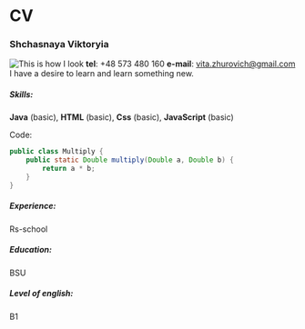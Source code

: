 # CV
### Shchasnaya Viktoryia 
![This is how I look](https://sun9-2.userapi.com/impg/744qVsbgH8mkIva-nEzu-N6LFreCAlTxfN60uw/nS_IORHlkt4.jpg?size=1280x1266&quality=96&sign=5008e25cf0221a451ab068eae8d643ba&type=album)
**tel**: +48 573 480 160
**e-mail**: vita.zhurovich@gmail.com
I have a desire to learn and learn something new.
##### Skills: 
**Java** (basic), **HTML** (basic), **Css** (basic), **JavaScript** (basic)

Code:
```Java
public class Multiply {
    public static Double multiply(Double a, Double b) {
        return a * b;
    }
}
```
##### Experience:
Rs-school

##### Education:
BSU

##### Level of english:
B1